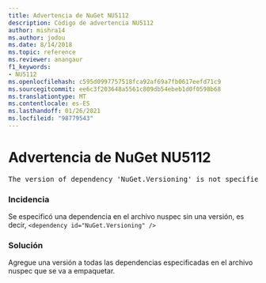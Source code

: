 ```yaml
---
title: Advertencia de NuGet NU5112
description: Código de advertencia NU5112
author: mishra14
ms.author: jodou
ms.date: 8/14/2018
ms.topic: reference
ms.reviewer: anangaur
f1_keywords:
- NU5112
ms.openlocfilehash: c595d0997757518fca92af69a7fb0617eefd71c9
ms.sourcegitcommit: ee6c3f203648a5561c809db54ebeb1d0f0598b68
ms.translationtype: MT
ms.contentlocale: es-ES
ms.lasthandoff: 01/26/2021
ms.locfileid: "98779543"
---
```

# <a name="nuget-warning-nu5112"></a>Advertencia de NuGet NU5112
<pre>The version of dependency 'NuGet.Versioning' is not specified. Specify the version of dependency and rebuild your package.</pre>

### <a name="issue"></a>Incidencia

Se especificó una dependencia en el archivo nuspec sin una versión, es decir, `<dependency id="NuGet.Versioning" />`


### <a name="solution"></a>Solución

Agregue una versión a todas las dependencias especificadas en el archivo nuspec que se va a empaquetar.

